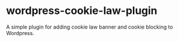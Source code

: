 # wordpress-cookie-law-plugin
A simple plugin for adding cookie law banner and cookie blocking to Wordpress.
